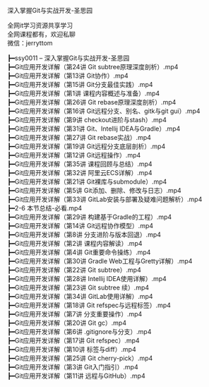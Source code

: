 深入掌握Git与实战开发-圣思园

全网it学习资源共享学习<br>全网课程都有，欢迎私聊<br>微信：jerryttom<br>

┣━ssy0011 – 深入掌握Git与实战开发-圣思园<br> ┣━Git应用开发详解（第24讲 Git subtree原理深度剖析）.mp4<br> ┣━Git应用开发详解（第13讲 Git协作）.mp4<br> ┣━Git应用开发详解（第15讲 Git分支最佳实践）.mp4<br> ┣━Git应用开发详解（第1讲 课程内容概述与准备）.mp4<br> ┣━Git应用开发详解（第26讲 Git rebase原理深度剖析）.mp4<br> ┣━Git应用开发详解（第16讲 Git远程分支、别名、gitk与git gui）.mp4<br> ┣━Git应用开发详解（第9讲 checkout进阶与stash）.mp4<br> ┣━Git应用开发详解（第31讲 Git、Intellij IDEA与Gradle）.mp4<br> ┣━Git应用开发详解（第27讲 Git rebase实战）.mp4<br> ┣━Git应用开发详解（第19讲 Git远程分支底层剖析）.mp4<br> ┣━Git应用开发详解（第12讲 Git远程操作）.mp4<br> ┣━Git应用开发详解（第35讲 课程回顾与总结）.mp4<br> ┣━Git应用开发详解（第32讲 阿里云ECS详解）.mp4<br> ┣━Git应用开发详解（第21讲 Git裸库与submodule）.mp4<br> ┣━Git应用开发详解（第5讲 Git添加、删除、修改与日志）.mp4<br> ┣━Git应用开发详解（第33讲 GitLab安装与部署及疑难问题解析）.mp4<br> ┣━2-6 本节总结-必看.mp4<br> ┣━Git应用开发详解（第29讲 构建基于Gradle的工程）.mp4<br> ┣━Git应用开发详解（第14讲 Git远程协作模型）.mp4<br> ┣━Git应用开发详解（第8讲 分支进阶与版本回退）.mp4<br> ┣━Git应用开发详解（第2讲 课程内容解读）.mp4<br> ┣━Git应用开发详解（第4讲 Git重要命令操练）.mp4<br> ┣━Git应用开发详解（第30讲 Gradle Web工程与Gretty详解）.mp4<br> ┣━Git应用开发详解（第22讲 Git subtree）.mp4<br> ┣━Git应用开发详解（第28讲 Intellij IDEA使用详解）.mp4<br> ┣━Git应用开发详解（第23讲 Git subtree 续）.mp4<br> ┣━Git应用开发详解（第34讲 GitLab使用详解）.mp4<br> ┣━Git应用开发详解（第18讲 Git refspec与远程标签）.mp4<br> ┣━Git应用开发详解（第7讲 分支重要操作）.mp4<br> ┣━Git应用开发详解（第20讲 Git gc）.mp4<br> ┣━Git应用开发详解（第6讲 .gitignore与分支）.mp4<br> ┣━Git应用开发详解（第17讲 Git refspec）.mp4<br> ┣━Git应用开发详解（第10讲 标签与diff）.mp4<br> ┣━Git应用开发详解（第25讲 Git cherry-pick）.mp4<br> ┣━Git应用开发详解（第3讲 Git入门指引）.mp4<br> ┣━Git应用开发详解（第11讲 远程与GitHub）.mp4